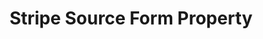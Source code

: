 ---
# -------------------------- #
#     USING THIS TEMPLATE    #
# -------------------------- #

## NEED HELP USING THIS TEMPLATE? SEE:
## https://docs-about-stitch-docs.netlify.com/reference/connect-templates/source-form-property/
## FOR INSTRUCTIONS & REFERENCE INFO

# -------------------------- #
#        CONTENT TYPE        #
# -------------------------- #

product-type: "connect"
content-type: "api-form"
form-type: "source"
key: "source-form-properties-stripe-object"


# -------------------------- #
#        OBJECT INFO         #
# -------------------------- #

title: "Stripe Source Form Property"
api-type: "platform.stripe"
display-name: "Stripe"

source-type: "saas"
docs-name: "Stripe"

description: ""


# -------------------------- #
#      OBJECT ATTRIBUTES     #
# -------------------------- #

uses-start-date: true

object-attributes:
  - name: "date_window_size"
    type: "string"
    required: false
    description: "**Internal field.**"
    value: ""

  - name: "whitelist_map"
    type: "string"
    required: false
    description: |
      An optional parameter used to select individual fields from the [`data` attribute in the `events` stream](https://stripe.com/docs/api/events/object){:target="new"}.

      The fields in a `data` object are dependent on the event's `type`. For example: For an `invoice.*` event, the `data` object will contain an `invoice` object. Refer to [{{ form-property.display-name }}'s documentation](https://stripe.com/docs/api/events/types){:target="new"} for a list of supported event types and the fields a `data` object may contain for each event type.

      The value for this property is typed as a `{{ attribute.type | upcase }}` and takes the following form:

      ```json
      {
        "events": [
          ["data","<field_1_breadcrumb>"],
          ["data","<field_2_breadcrumb>"],
          ...
          ["data","<field_n_breadcrumb>"]
        ]
      }
      ```

      The `<field_breadcrumb>` value is the path to the field you want to track. For example: The following would select the `id`, `amount`, `plan`, `plan.id`, and `plan.active` fields:

      ```json
      {
        "events": [
          ["data","id"],
          ["data","amount"],
          ["data","plan"],
          ["data","plan","id"],
          ["data","plan","active"]
        ]
      }
      ```

      Fields for multiple event types may be included in the `{{ attribute.name }}` value.
      
    value: |
      "{\"events\":[[\"data\",\"id\"],[\"data\",\"amount\"],[\"data\",\"plan\"],[\"data\",\"plan\",\"id\"],[\"data\",\"plan\",\"active\"]]}"


# -------------------------- #
#       OAUTH PROPERTIES     #
# -------------------------- #

oauth-link: "https://stripe.com/docs/connect/oauth-reference"

oauth-description: ""

oauth-attributes:
  - name: "account_id"
    type: "string"
    required: true
    credential: false
    description: |
      The ID of the {{ form-property.display-name }} account being connected to Stitch.
    value: "<ACCOUNT_ID>"

  - name: "client_secret"
    type: "string"
    required: true
    credential: true
    description: |
      The secret key of the {{ form-property.display-name }} account being connected to Stitch, available in the account's {{ form-property.display-name }} dashboard.
    value: "<CLIENT_SECRET>"
---
